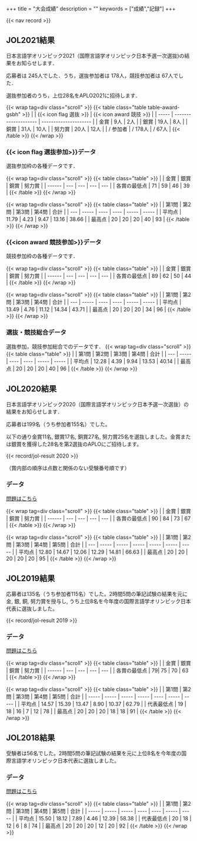 +++
title = "大会成績"
description = ""
keywords = ["成績","記録"]
+++

{{< nav record >}}

## JOL2021結果

日本言語学オリンピック2021（国際言語学オリンピック日本予選一次選抜)の結果をお知らせします．

応募者は 245人でした．うち，選抜参加者は 178人，競技参加者は 67人でした．

選抜参加者のうち，上位28名をAPLO2021に招待します．

{{< wrap tag=div class="scroll" >}}
{{< table class="table table-award-gsbh" >}}
|       | {{< icon flag 選抜 >}} | {{< icon award 競技 >}} |
| ----- | -------------------- | --------------------- |
| 金賞    | 9人                  | 2人                    |
| 銀賞    | 19人                  | 8人                    |
| 銅賞    | 31人                  | 10人                   |
| 努力賞   | 20人                  | 12人                   |
| / 参加者 | / 178人               | / 67人                 |
{{< /table >}}
{{< /wrap >}}

### {{< icon flag 選抜参加>}}データ

選抜参加枠の各種データです．

{{< wrap tag=div class="scroll" >}}
{{< table class="table" >}}
|        | 金賞  | 銀賞  | 銅賞  | 努力賞 |
| ------ | --- | --- | --- | --- |
| 各賞の最低点 | 71  | 59  | 46  | 39  |
{{< /table >}}
{{< /wrap >}}

{{< wrap tag=div class="scroll" >}}
{{< table class="table" >}}
|     | 第1問   | 第2問  | 第3問  | 第4問   | 合計    |
| --- | ----- | ---- | ---- | ----- | ----- |
| 平均点 | 11.79 | 4.23 | 9.47 | 13.16 | 38.66 |
| 最高点 | 20    | 20   | 20   | 40    | 93    |
{{< /table >}}
{{< /wrap >}}

### {{<icon award 競技参加>}}データ

競技参加枠の各種データです．

{{< wrap tag=div class="scroll" >}}
{{< table class="table" >}}
|        | 金賞  | 銀賞  | 銅賞  | 努力賞 |
| ------ | --- | --- | --- | --- |
| 各賞の最低点 | 89  | 62  | 50  | 44  |
{{< /table >}}
{{< /wrap >}}

{{< wrap tag=div class="scroll" >}}
{{< table class="table" >}}
|     | 第1問   | 第2問  | 第3問  | 第4問   | 合計    |
| --- | ----- | ---- | ---- | ----- | ----- |
| 平均点 | 13.49 | 4.76 | 11.12 | 14.34 | 43.71 |
| 最高点 | 20    | 20   | 20   | 34    | 96    |
{{< /table >}}
{{< /wrap >}}

### 選抜・競技総合データ

選抜参加，競技参加総合でのデータです．
{{< wrap tag=div class="scroll" >}}
{{< table class="table" >}}
|     | 第1問   | 第2問  | 第3問  | 第4問   | 合計    |
| --- | ----- | ---- | ---- | ----- | ----- |
| 平均点 | 12.28 | 4.39 | 9.94 | 13.53 | 40.14 |
| 最高点 | 20    | 20   | 20   | 40    | 96    |
{{< /table >}}
{{< /wrap >}}



## JOL2020結果

日本言語学オリンピック2020（国際言語学オリンピック日本予選一次選抜）の結果をお知らせします．

応募者は199名（うち参加者155名）でした。

以下の通り金賞11名, 銀賞17名, 銅賞27名, 努力賞25名を選抜しました。金賞または銀賞を獲得した28名を第2選抜のAPLOにご招待します。

{{< record/jol-result 2020 >}}

（賞内部の順序は点数と関係のない受験番号順です）

### データ

[問題はこちら](/preparation/)  

{{< wrap tag=div class="scroll" >}}
{{< table class="table" >}}
|        | 金賞  | 銀賞  | 銅賞  | 努力賞 |
| ------ | --- | --- | --- | --- |
| 各賞の最低点 | 90  | 84  | 73  | 67  |
{{< /table >}}
{{< /wrap >}}

{{< wrap tag=div class="scroll" >}}
{{< table class="table" >}}
|     | 第1問   | 第2問   | 第3問   | 第4問   | 第5問   | 合計    |
| --- | ----- | ----- | ----- | ----- | ----- | ----- |
| 平均点 | 12.80 | 14.67 | 12.06 | 12.29 | 14.81 | 66.63 |
| 最高点 | 20    | 20    | 20    | 20    | 20      | 95    |
{{< /table >}}
{{< /wrap >}}

## JOL2019結果

応募者は135名（うち参加者115名）でした。2時間5問の筆記試験の結果を元に金, 銀, 銅, 努力賞を授与し, うち上位8名を今年度の国際言語学オリンピック日本代表に選抜しました。

{{< record/jol-result 2019 >}}

### データ

[問題はこちら](/preparation/)

{{< wrap tag=div class="scroll" >}}
{{< table class="table" >}}
|        | 金賞  | 銀賞  | 銅賞  | 努力賞 |
| ------ | --- | --- | --- | --- |
| 各賞の最低点 |     79|  75   |  70   |   63  |
{{< /table >}}
{{< /wrap >}}

{{< wrap tag=div class="scroll" >}}
{{< table class="table" >}}
|       | 第1問   | 第2問   | 第3問   | 第4問  | 第5問   | 合計    |
| ----- | ----- | ----- | ----- | ---- | ----- | ----- |
| 平均点   | 14.57 | 15.39 | 13.47 | 8.90 | 10.37 | 62.79 |
| 代表最低点 | 19    | 18    | 16    | 7    | 12    | 78    |
| 最高点   | 20    | 20    | 20    | 18   | 18    | 91    |
{{< /table >}}
{{< /wrap >}}

## JOL2018結果

受験者は56名でした。2時間5問の筆記試験の結果を元に上位8名を今年度の国際言語学オリンピック日本代表に選抜しました。

### データ

[問題はこちら](/preparation/)

{{< wrap tag=div class="scroll" >}}
{{< table class="table" >}}
|       | 第1問   | 第2問   | 第3問  | 第4問  | 第5問   | 合計    |
| ----- | ----- | ----- | ---- | ---- | ----- | ----- |
| 平均点   | 15.50 | 18.12 | 7.89 | 4.46 | 12.39 | 58.38 |
| 代表最低点 | 20    | 18    | 12   | 6    | 8     | 74    |
| 最高点   | 20    | 20    | 20   | 12   | 20    | 92    |
{{< /table >}}
{{< /wrap >}}
